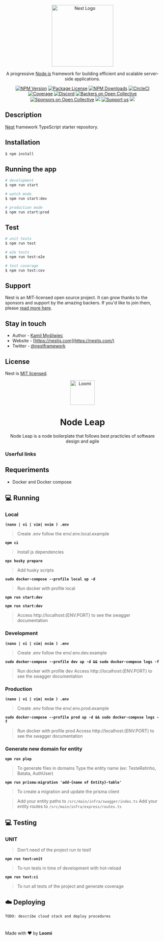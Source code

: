 <p align="center">
  <a href="http://nestjs.com/" target="blank"><img src="https://nestjs.com/img/logo-small.svg" width="200" alt="Nest Logo" /></a>
</p>

[circleci-image]: https://img.shields.io/circleci/build/github/nestjs/nest/master?token=abc123def456
[circleci-url]: https://circleci.com/gh/nestjs/nest

  <p align="center">A progressive <a href="http://nodejs.org" target="_blank">Node.js</a> framework for building efficient and scalable server-side applications.</p>
    <p align="center">
<a href="https://www.npmjs.com/~nestjscore" target="_blank"><img src="https://img.shields.io/npm/v/@nestjs/core.svg" alt="NPM Version" /></a>
<a href="https://www.npmjs.com/~nestjscore" target="_blank"><img src="https://img.shields.io/npm/l/@nestjs/core.svg" alt="Package License" /></a>
<a href="https://www.npmjs.com/~nestjscore" target="_blank"><img src="https://img.shields.io/npm/dm/@nestjs/common.svg" alt="NPM Downloads" /></a>
<a href="https://circleci.com/gh/nestjs/nest" target="_blank"><img src="https://img.shields.io/circleci/build/github/nestjs/nest/master" alt="CircleCI" /></a>
<a href="https://coveralls.io/github/nestjs/nest?branch=master" target="_blank"><img src="https://coveralls.io/repos/github/nestjs/nest/badge.svg?branch=master#9" alt="Coverage" /></a>
<a href="https://discord.gg/G7Qnnhy" target="_blank"><img src="https://img.shields.io/badge/discord-online-brightgreen.svg" alt="Discord"/></a>
<a href="https://opencollective.com/nest#backer" target="_blank"><img src="https://opencollective.com/nest/backers/badge.svg" alt="Backers on Open Collective" /></a>
<a href="https://opencollective.com/nest#sponsor" target="_blank"><img src="https://opencollective.com/nest/sponsors/badge.svg" alt="Sponsors on Open Collective" /></a>
  <a href="https://paypal.me/kamilmysliwiec" target="_blank"><img src="https://img.shields.io/badge/Donate-PayPal-ff3f59.svg"/></a>
    <a href="https://opencollective.com/nest#sponsor"  target="_blank"><img src="https://img.shields.io/badge/Support%20us-Open%20Collective-41B883.svg" alt="Support us"></a>
  <a href="https://twitter.com/nestframework" target="_blank"><img src="https://img.shields.io/twitter/follow/nestframework.svg?style=social&label=Follow"></a>
</p>
  <!--[![Backers on Open Collective](https://opencollective.com/nest/backers/badge.svg)](https://opencollective.com/nest#backer)
  [![Sponsors on Open Collective](https://opencollective.com/nest/sponsors/badge.svg)](https://opencollective.com/nest#sponsor)-->

## Description

[Nest](https://github.com/nestjs/nest) framework TypeScript starter repository.

## Installation

```bash
$ npm install
```

## Running the app

```bash
# development
$ npm run start

# watch mode
$ npm run start:dev

# production mode
$ npm run start:prod
```

## Test

```bash
# unit tests
$ npm run test

# e2e tests
$ npm run test:e2e

# test coverage
$ npm run test:cov
```

## Support

Nest is an MIT-licensed open source project. It can grow thanks to the sponsors and support by the amazing backers. If you'd like to join them, please [read more here](https://docs.nestjs.com/support).

## Stay in touch

- Author - [Kamil Myśliwiec](https://kamilmysliwiec.com)
- Website - [https://nestjs.com](https://nestjs.com/)
- Twitter - [@nestframework](https://twitter.com/nestframework)

## License

Nest is [MIT licensed](LICENSE).


<p align="center">
  <img src="https://avatars.githubusercontent.com/u/68288528?s=200&v=4" alt="Loomi" width="80" />
</p>

<h1 align="center">Node Leap</h1>

<p align="center">
  Node Leap is a node boilerplate that follows best practicles of software design and agile
</p>

### Userful links

## Requeriments
- Docker and Docker compose

## 💻 Running

### Local

**`(nano | vi | vim| nvim ) .env`**
> Create .env follow the env/.env.local.example

**`npm ci`**
> Install js dependencies

**`npx husky prepare`**
> Add husky scripts

**`sudo docker-compose --profile local up -d`**
> Run docker with profile local

**`npm run start:dev`**

**`npm run start:dev`**
> Access http://localhost:{ENV.PORT} to see the swagger documentation

### Development

**`(nano | vi | vim| nvim ) .env`**
> Create .env follow the env/.env.dev.example

**`sudo docker-compose --profile dev up -d && sudo docker-compose logs -f`**
> Run docker with profile dev
> Access http://localhost:{ENV.PORT} to see the swagger documentation

### Production

**`(nano | vi | vim| nvim ) .env`**
> Create .env follow the env/.env.prod.example

**`sudo docker-compose --profile prod up -d && sudo docker-compose logs -f`**
> Run docker with profile prod
> Access http://localhost:{ENV.PORT} to see the swagger documentation

### Generate new domain for entity
**`npm run plop`**
> To generate files in domains
> Type the entity name (ex: TesteRatinho, Batata, AuthUser)

**`npm run prisma:migration 'add-{name of Entity}-table'`**
> To create a migration and update the prisma client

> Add your entity paths to `/src/main/infra/swagger/index.ts`
> Add your entity routes to `/src/main/infra/express/routes.ts`

## 💻 Testing

### UNIT

> Don't need of the project run to test!

**`npm run test:unit`**
> To run tests in time of development with hot-reload

**`npm run test:ci`**
> To run all tests of the project and generate coverage

## ☁️ Deploying

`TODO: describe cloud stack and deploy procedures`

#
Made with ❤️ by **Loomi**
